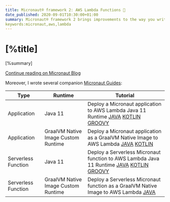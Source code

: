 ```yaml
---
title: Micronaut® framework 2: AWS Lambda Functions 🔗 
date_published: 2020-09-01T10:30:00+01:00
summary: Micronaut® framework 2 brings improvements to the way you write AWS Lambda functions. There are several things to consider (what's is your Lambda trigger, are you able to write a GraalVM Native Image of the function) which define what dependencies do you need, what is your handler, how to mitigate cold startup.
keywords:micronaut,aws,lambda
---
```


# [%title]

[%summary]

[Continue reading on Micronaut Blog](https://micronaut.io/blog/2020-08-31-micronaut-2-aws-lambda.html)

Moreover, I wrote several companion [Micronaut Guides](https://guides.micronaut.io):

| Type | Runtime | Tutorial |
| --- | --- | --- | 
| Application | Java 11 | Deploy a Micronaut application to AWS Lambda Java 11 Runtime [JAVA](https://guides.micronaut.io/mn-application-aws-lambda-java11/guide/index.html) [KOTLIN](https://guides.micronaut.io/mn-application-aws-lambda-java11-kotlin/guide/index.html) [GROOVY](https://guides.micronaut.io/mn-application-aws-lambda-java11-groovy/guide/index.html)
| Application | GraalVM Native Image Custom Runtime | Deploy a Micronaut application as a GraalVM Native Image to AWS Lambda [JAVA](https://guides.micronaut.io/mn-application-aws-lambda-graalvm/guide/index.html) [KOTLIN](https://guides.micronaut.io/mn-application-aws-lambda-graalvm-kotlin/guide/index.html)
| Serverless Function | Java 11 | Deploy a Serverless Micronaut function to AWS Lambda Java 11 Runtime [JAVA](https://guides.micronaut.io/mn-serverless-function-aws-lambda/guide/index.html) [KOTLIN](https://guides.micronaut.io/mn-serverless-function-aws-lambda-kotlin/guide/index.html) [GROOVY](https://guides.micronaut.io/mn-serverless-function-aws-lambda-groovy/guide/index.html)
| Serverless Function | GraalVM Native Image Custom Runtime | Deploy a Serverless Micronaut function as a GraalVM Native Image to AWS Lambda [JAVA](https://guides.micronaut.io/mn-serverless-function-aws-lambda-graalvm/guide/index.html)